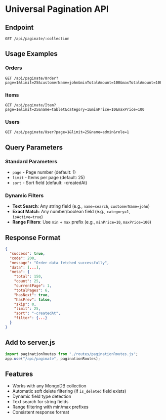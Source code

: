 # Universal Pagination API

## Endpoint
```
GET /api/paginate/:collection
```

## Usage Examples

### Orders
```
GET /api/paginate/Order?page=1&limit=25&customerName=john&minTotalAmount=100&maxTotalAmount=1000
```

### Items
```
GET /api/paginate/Item?page=1&limit=25&name=tablet&category=1&minPrice=10&maxPrice=100
```



### Users
```
GET /api/paginate/User?page=1&limit=25&name=admin&role=1
```

## Query Parameters

### Standard Parameters
- `page` - Page number (default: 1)
- `limit` - Items per page (default: 25)
- `sort` - Sort field (default: -createdAt)

### Dynamic Filters
- **Text Search**: Any string field (e.g., `name=search`, `customerName=john`)
- **Exact Match**: Any number/boolean field (e.g., `category=1`, `isActive=true`)
- **Range Filters**: Use `min` + `max` prefix (e.g., `minPrice=10`, `maxPrice=100`)

## Response Format
```json
{
  "success": true,
  "code": 200,
  "message": "Order data fetched successfully",
  "data": [...],
  "meta": {
    "total": 150,
    "count": 25,
    "currentPage": 1,
    "totalPages": 6,
    "hasNext": true,
    "hasPrev": false,
    "skip": 0,
    "limit": 25,
    "sort": "-createdAt",
    "filter": {...}
  }
}
```

## Add to server.js
```javascript
import paginationRoutes from "./routes/paginationRoutes.js";
app.use("/api/paginate", paginationRoutes);
```

## Features
- Works with any MongoDB collection
- Automatic soft delete filtering (if `is_deleted` field exists)
- Dynamic field type detection
- Text search for string fields
- Range filtering with min/max prefixes
- Consistent response format